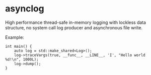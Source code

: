 # asynclog
High performance thread-safe in-memory logging with lockless data structure, no system call log producer and asynchronous file write.

Example:
```
int main() {
    auto log = std::make_shared<Log>();
    log->traceVargs(true, __func__, __LINE__, 'I', "Hello world %d!\n", 1000L);
    log->dump();
}
```
